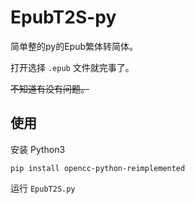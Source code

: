# EpubT2S-py
简单整的py的Epub繁体转简体。

打开选择 `.epub` 文件就完事了。

~~不知道有没有问题。~~

## 使用

安装 Python3

`pip install opencc-python-reimplemented`

运行 `EpubT2S.py`
